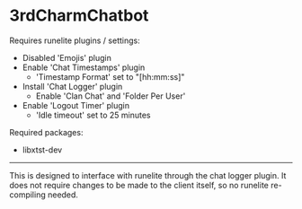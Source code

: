 # 3rdCharmChatbot

Requires runelite plugins / settings:
- Disabled 'Emojis' plugin
- Enable 'Chat Timestamps' plugin
	- 'Timestamp Format' set to "[hh:mm:ss]"
- Install 'Chat Logger' plugin
	- Enable 'Clan  Chat' and 'Folder Per User'
- Enable 'Logout Timer' plugin
	- 'Idle timeout' set to 25 minutes


Required packages:
- libxtst-dev

---

This is designed to interface with runelite through the chat logger plugin. It
does not require changes to be made to the client itself, so no runelite
re-compiling needed.


